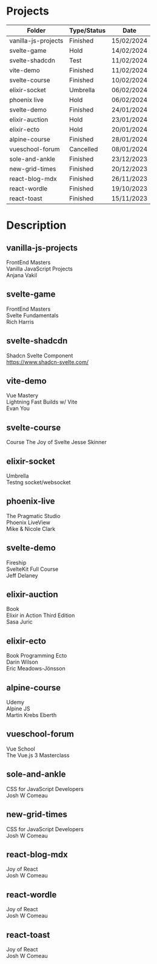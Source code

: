 # Projects

| Folder                 | Type/Status   | Date       |
| ---------------------- | ------------- | ---------- |
|vanilla-js-projects     | Finished      | 15/02/2024 |
|svelte-game             | Hold          | 14/02/2024 |
|svelte-shadcdn          | Test          | 11/02/2024 |
|vite-demo               | Finished      | 11/02/2024 |
|svelte-course           | Finished      | 10/02/2024 |
|elixir-socket           | Umbrella      | 06/02/2024 |
|phoenix live            | Hold          | 06/02/2024 |
|svelte-demo             | Finished      | 24/01/2024 |
|elixir-auction          | Hold          | 23/01/2024 |
|elixir-ecto             | Hold          | 20/01/2024 |
|alpine-course           | Finished      | 28/01/2024 |
|vueschool-forum         | Cancelled     | 08/01/2024 |
|sole-and-ankle          | Finished      | 23/12/2023 |
|new-grid-times          | Finished      | 20/12/2023 |
|react-blog-mdx          | Finished      | 26/11/2023 |
|react-wordle            | Finished      | 19/10/2023 |
|react-toast             | Finished      | 15/11/2023 |

# Description

## vanilla-js-projects

FrontEnd Masters  
Vanilla JavaScript Projects  
Anjana Vakil

## svelte-game

FrontEnd Masters  
Svelte Fundamentals  
Rich Harris

## svelte-shadcdn

Shadcn Svelte Component  
https://www.shadcn-svelte.com/

## vite-demo

Vue Mastery  
Lightning Fast Builds w/ Vite  
Evan You

## svelte-course

Course
The Joy of Svelte
Jesse Skinner

## elixir-socket

Umbrella  
Testng socket/websocket

## phoenix-live

The Pragmatic Studio  
Phoenix LiveView  
Mike & Nicole Clark

## svelte-demo

Fireship  
SvelteKit Full Course  
Jeff Delaney

## elixir-auction

Book  
Elixir in Action Third Edition  
Sasa Juric

## elixir-ecto

Book
Programming Ecto  
Darin Wilson  
Eric Meadows-Jönsson 

## alpine-course

Udemy  
Alpine JS  
Martin Krebs Eberth

## vueschool-forum

Vue School  
The Vue.js 3 Masterclass

## sole-and-ankle

CSS for JavaScript Developers  
Josh W Comeau

## new-grid-times

CSS for JavaScript Developers  
Josh W Comeau

## react-blog-mdx

Joy of React  
Josh W Comeau

## react-wordle

Joy of React  
Josh W Comeau

## react-toast

Joy of React  
Josh W Comeau